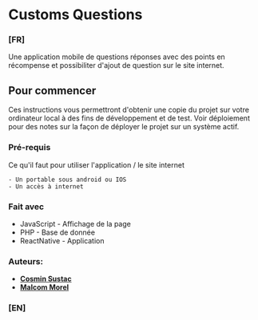 # Customs Questions

### **[FR]**	

Une application mobile de questions réponses avec des points en récompense et possibiliter d'ajout de question sur le site internet.

## Pour commencer

Ces instructions vous permettront d'obtenir une copie du projet sur votre ordinateur local à des fins de développement et de test. Voir déploiement pour des notes sur la façon de déployer le projet sur un système actif.

### Pré-requis

Ce qu'il faut pour utiliser l'application / le site internet

```
- Un portable sous android ou IOS
- Un accès à internet
```

### Fait avec

* JavaScript - Affichage de la page
* PHP - Base de donnée
* ReactNative - Application

### Auteurs:

* [**Cosmin Sustac**](https://github.com/N0ot-No0t)
* [**Malcom Morel**](https://github.com/Malcomle)

### **[EN]**	 